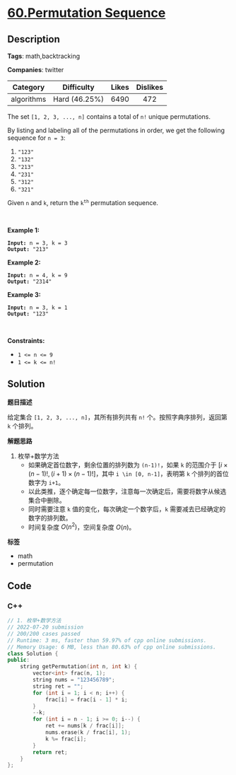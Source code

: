 # [60.Permutation Sequence](https://leetcode.com/problems/permutation-sequence/description/)

## Description

**Tags**: math,backtracking

**Companies**: twitter

|  Category  |  Difficulty   | Likes | Dislikes |
| :--------: | :-----------: | :---: | :------: |
| algorithms | Hard (46.25%) | 6490  |   472    |

<p>The set <code>[1, 2, 3, ...,&nbsp;n]</code> contains a total of <code>n!</code> unique permutations.</p>
<p>By listing and labeling all of the permutations in order, we get the following sequence for <code>n = 3</code>:</p>
<ol>
  <li><code>&quot;123&quot;</code></li>
  <li><code>&quot;132&quot;</code></li>
  <li><code>&quot;213&quot;</code></li>
  <li><code>&quot;231&quot;</code></li>
  <li><code>&quot;312&quot;</code></li>
  <li><code>&quot;321&quot;</code></li>
</ol>
<p>Given <code>n</code> and <code>k</code>, return the <code>k<sup>th</sup></code> permutation sequence.</p>
<p>&nbsp;</p>
<p><strong class="example">Example 1:</strong></p>
<pre><code><strong>Input:</strong> n = 3, k = 3
<strong>Output:</strong> "213"</code></pre><p><strong class="example">Example 2:</strong></p>
<pre><code><strong>Input:</strong> n = 4, k = 9
<strong>Output:</strong> "2314"</code></pre><p><strong class="example">Example 3:</strong></p>
<pre><code><strong>Input:</strong> n = 3, k = 1
<strong>Output:</strong> "123"</code></pre>
<p>&nbsp;</p>
<p><strong>Constraints:</strong></p>
<ul>
  <li><code>1 &lt;= n &lt;= 9</code></li>
  <li><code>1 &lt;= k &lt;= n!</code></li>
</ul>

## Solution

**题目描述**

给定集合 `[1, 2, 3, ..., n]`，其所有排列共有 `n!` 个。按照字典序排列，返回第 `k` 个排列。

**解题思路**

1. 枚举+数学方法
   - 如果确定首位数字，剩余位置的排列数为 `(n-1)!`，如果 `k` 的范围介于 $[i \times (n-1)!, (i+1) \times (n-1)!]$，其中 `i \in [0, n-1]`，表明第 `k` 个排列的首位数字为 `i+1`。
   - 以此类推，逐个确定每一位数字，注意每一次确定后，需要将数字从候选集合中删除。
   - 同时需要注意 `k` 值的变化，每次确定一个数字后，`k` 需要减去已经确定的数字的排列数。
   - 时间复杂度 $O(n^2)$，空间复杂度 $O(n)$。

**标签**

- math
- permutation

<!-- code start -->
## Code

### C++

```cpp
// 1. 枚举+数学方法
// 2022-07-20 submission
// 200/200 cases passed
// Runtime: 3 ms, faster than 59.97% of cpp online submissions.
// Memory Usage: 6 MB, less than 80.63% of cpp online submissions.
class Solution {
public:
    string getPermutation(int n, int k) {
        vector<int> frac(n, 1);
        string nums = "123456789";
        string ret = "";
        for (int i = 1; i < n; i++) {
            frac[i] = frac[i - 1] * i;
        }
        --k;
        for (int i = n - 1; i >= 0; i--) {
            ret += nums[k / frac[i]];
            nums.erase(k / frac[i], 1);
            k %= frac[i];
        }
        return ret;
    }
};
```

<!-- code end -->
